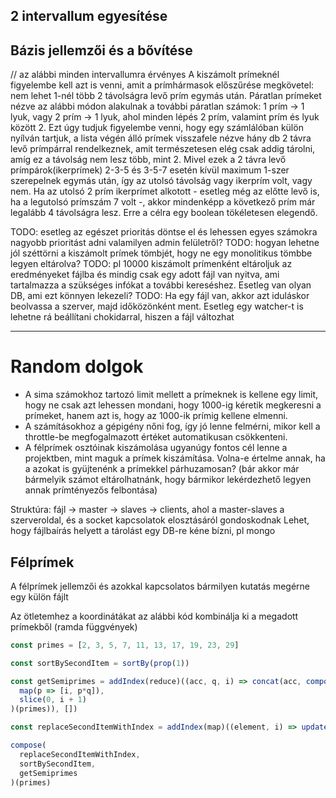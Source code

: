## 2 intervallum egyesítése

## Bázis jellemzői és a bővítése

// az alábbi minden intervallumra érvényes
A kiszámolt prímeknél figyelembe kell azt is venni, amit a prímhármasok előszűrése megkövetel: nem lehet 1-nél több 2 távolságra levő prím egymás után. Páratlan prímeket nézve az alábbi módon alakulnak a további páratlan számok: 1 prím -> 1 lyuk, vagy 2 prím -> 1 lyuk, ahol minden lépés 2 prím, valamint prím és lyuk között 2. Ezt úgy tudjuk figyelembe venni, hogy egy számlálóban külön nyílván tartjuk, a lista végén álló prímek visszafele nézve hány db 2 távra levő prímpárral rendelkeznek, amit természetesen elég csak addig tárolni, amíg ez a távolság nem lesz több, mint 2. Mivel ezek a 2 távra levő prímpárok(ikerprímek) 2-3-5 és 3-5-7 esetén kívül maximum 1-szer szerepelnek egymás után, így az utolsó távolság vagy ikerprím volt, vagy nem. Ha az utolsó 2 prím ikerprímet alkotott - esetleg még az előtte levő is, ha a legutolsó prímszám 7 volt -, akkor mindenképp a következő prím már legalább 4 távolságra lesz. Erre a célra egy boolean tökéletesen elegendő.

TODO: esetleg az egészet prioritás döntse el és lehessen egyes számokra nagyobb prioritást adni valamilyen admin felületről?
TODO: hogyan lehetne jól széttörni a kiszámolt prímek tömbjét, hogy ne egy monolitikus tömbbe legyen eltárolva?
TODO: pl 10000 kiszámolt prímenként eltároljuk az eredményeket fájlba és mindig csak egy adott fájl van nyitva, ami tartalmazza a szükséges infókat a további kereséshez. Esetleg van olyan DB, ami ezt könnyen lekezeli?
TODO: Ha egy fájl van, akkor azt iduláskor beolvassa a szerver, majd időközönként ment. Esetleg egy watcher-t is lehetne rá beállítani chokidarral, hiszen a fájl változhat

---

# Random dolgok

* A sima számokhoz tartozó limit mellett a prímeknek is kellene egy limit, hogy ne csak azt lehessen mondani, hogy 1000-ig kéretik megkeresni a prímeket, hanem azt is, hogy az 1000-ik prímig kellene elmenni.
* A számításokhoz a gépigény nőni fog, így jó lenne felmérni, mikor kell a throttle-be megfogalmazott értéket automatikusan csökkenteni.
* A félprímek osztóinak kiszámolása ugyanúgy fontos cél lenne a projektben, mint maguk a prímek kiszámítása. Volna-e értelme annak, ha a azokat is gyüjtenénk a prímekkel párhuzamosan? (bár akkor már bármelyik számot eltárolhatnánk, hogy bármikor lekérdezhető legyen annak prímtényezős felbontása)

Struktúra: fájl -> master -> slaves -> clients, ahol a master-slaves a szerveroldal, és a socket kapcsolatok elosztásáról gondoskodnak
Lehet, hogy fájlbaírás helyett a tárolást egy DB-re kéne bízni, pl mongo

## Félprímek

A félprímek jellemzői és azokkal kapcsolatos bármilyen kutatás megérne egy külön fájlt

Az ötletemhez a koordinátákat az alábbi kód kombinálja ki a megadott prímekből (ramda függvények)

```javascript
const primes = [2, 3, 5, 7, 11, 13, 17, 19, 23, 29]

const sortBySecondItem = sortBy(prop(1))

const getSemiprimes = addIndex(reduce)((acc, q, i) => concat(acc, compose(
  map(p => [i, p*q]),
  slice(0, i + 1)
)(primes)), [])

const replaceSecondItemWithIndex = addIndex(map)((element, i) => update(1, i, element))

compose(
  replaceSecondItemWithIndex,
  sortBySecondItem,
  getSemiprimes
)(primes)
```